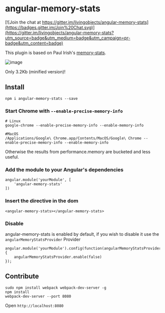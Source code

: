 # angular-memory-stats

[![Join the chat at https://gitter.im/livingobjects/angular-memory-stats](https://badges.gitter.im/Join%20Chat.svg)](https://gitter.im/livingobjects/angular-memory-stats?utm_source=badge&utm_medium=badge&utm_campaign=pr-badge&utm_content=badge)

This plugin is based on Paul Irish's [memory-stats](https://github.com/paulirish/memory-stats.js).

![image](http://i.imgur.com/eUCFcAH.gif)

Only 3.2Kb (minified version)!

## Install

```
npm i angular-memory-stats --save
```

### Start Chrome with `--enable-precise-memory-info`

```
# Linux
google-chrome --enable-precise-memory-info --enable-memory-info
 
#MacOS
/Applications/Google\ Chrome.app/Contents/MacOS/Google\ Chrome --enable-precise-memory-info --enable-memory-info
```

Otherwise the results from performance.memory are bucketed and less useful.

### Add the module to your Angular's dependencies

```
angular.module('yourModule', [
    'angular-memory-stats'
])
```

### Insert the directive in the dom

```
<angular-memory-stats></angular-memory-stats>
```

### Disable

angular-memory-stats is enabled by default, if you wish to disable it use the ```angularMemoryStatsProvider``` Provider

```
angular.module('yourModule').config(function(angularMemoryStatsProvider){
    angularMemoryStatsProvider.enable(false)
});
```

## Contribute

```
sudo npm install webpack webpack-dev-server -g
npm install
webpack-dev-server --port 8080
```

Open ```http://localhost:8080```
